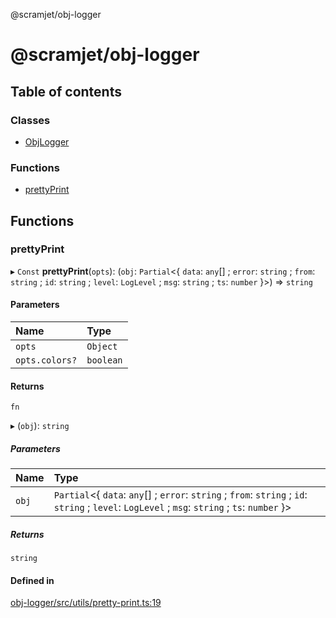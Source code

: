 @scramjet/obj-logger

# @scramjet/obj-logger

## Table of contents

### Classes

- [ObjLogger](classes/ObjLogger.md)

### Functions

- [prettyPrint](README.md#prettyprint)

## Functions

### prettyPrint

▸ `Const` **prettyPrint**(`opts`): (`obj`: `Partial`<{ `data`: `any`[] ; `error`: `string` ; `from`: `string` ; `id`: `string` ; `level`: `LogLevel` ; `msg`: `string` ; `ts`: `number`  }\>) => `string`

#### Parameters

| Name | Type |
| :------ | :------ |
| `opts` | `Object` |
| `opts.colors?` | `boolean` |

#### Returns

`fn`

▸ (`obj`): `string`

##### Parameters

| Name | Type |
| :------ | :------ |
| `obj` | `Partial`<{ `data`: `any`[] ; `error`: `string` ; `from`: `string` ; `id`: `string` ; `level`: `LogLevel` ; `msg`: `string` ; `ts`: `number`  }\> |

##### Returns

`string`

#### Defined in

[obj-logger/src/utils/pretty-print.ts:19](https://github.com/scramjetorg/transform-hub/blob/HEAD/packages/obj-logger/src/utils/pretty-print.ts#L19)
